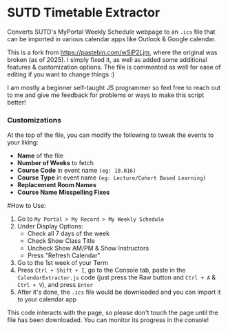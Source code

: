 # SUTD Timetable Extractor
Converts SUTD's MyPortal Weekly Schedule webpage to an `.ics` file that can be imported in various calendar apps like Outlook & Google calendar.

This is a fork from https://pastebin.com/wSiP2Ljm, where the original was broken (as of 2025). I simply fixed it, as well as added some additional features & customization options. The file is commented as well for ease of editing if you want to change things :)

I am mostly a beginner self-taught JS programmer so feel free to reach out to me and give me feedback for problems or ways to make this script better!

### Customizations
At the top of the file, you can modify the following to tweak the events to your liking:
- **Name** of the file
- **Number of Weeks** to fetch
- **Course Code** in event name `(eg: 10.016)`
- **Course Type** in event name `(eg: Lecture/Cohort Based Learning)`
- **Replacement Room Names**
- **Course Name Misspelling Fixes**

 #How to Use:
1. Go to `My Portal > My Record > My Weekly Schedule`
2. Under Display Options:
	- Check all 7 days of the week
	- Check Show Class Title
	- Uncheck Show AM/PM & Show Instructors
	- Press "Refresh Calendar"
3. Go to the 1st week of your Term
4. Press `Ctrl + Shift + I`, go to the Console tab, paste in the `CalendarExtractor.js` code (just press the Raw button and `Ctrl + A` & `Ctrl + V`), and press `Enter`
5. After it's done, the `.ics` file would be downloaded and you can import it to your calendar app
 
This code interacts with the page, so please don't touch the page until the file has been downloaded.
You can monitor its progress in the console!

